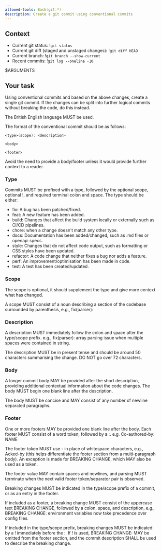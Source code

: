 ```yaml
---
allowed-tools: Bash(git:*)
description: Create a git commit using conventional commits
---
```


## Context

- Current git status: !`git status`
- Current git diff (staged and unstaged changes): !`git diff HEAD`
- Current branch: !`git branch --show-current`
- Recent commits: !`git log --oneline -10`

$ARGUMENTS

## Your task

Using conventional commits and based on the above changes, create a single git commit. If the changes can be split into
further logical commits without breaking the code, do this instead.

The British English language MUST be used.

The format of the conventional commit should be as follows:

```
<type>(scope): <description>

<body>

<footer>
```

Avoid the need to provide a body/footer unless it would provide further context to a reader.

### Type

Commits MUST be prefixed with a type, followed by the optional scope, optional !, and required terminal colon and space.
The type should be either:

- fix: A bug has been patched/fixed.
- feat: A new feature has been added.
- build: Changes that affect the build system locally or externally such as CI/CD pipelines.
- chore: when a change doesn't match any other type.
- docs: Documentation has been added/changed, such as .md files or openapi specs.
- style: Changes that do not affect code output, such as formatting or CSS styles have been updated.
- refactor: A code change that neither fixes a bug nor adds a feature.
- perf: An improvement/optimisation has been made in code.
- test: A test has been created/updated.

### Scope

The scope is optional, it should supplement the type and give more context what has changed.

A scope MUST consist of a noun describing a section of the codebase surrounded by parenthesis, e.g., fix(parser):

### Description

A description MUST immediately follow the colon and space after the type/scope prefix. e.g., fix(parser): array parsing
issue when multiple spaces were contained in string.

The description MUST be in present tense and should be around 50 characters summarising the change. DO NOT go over 72 characters.

### Body

A longer commit body MAY be provided after the short description, providing additional contextual information about the
code changes. The body MUST begin one blank line after the description.

The body MUST be concise and MAY consist of any number of newline separated paragraphs.

### Footer

One or more footers MAY be provided one blank line after the body. Each footer MUST consist of a word token, followed by
a :<space>. e.g. Co-authored-by: NAME

The footer token MUST use - in place of whitespace characters, e.g., Acked-by (this helps differentiate the footer
section from a multi-paragraph body). An exception is made for BREAKING CHANGE, which MAY also be used as a token.

The footer value MAY contain spaces and newlines, and parsing MUST terminate when the next valid footer token/separator
pair is observed.

Breaking changes MUST be indicated in the type/scope prefix of a commit, or as an entry in the footer.

If included as a footer, a breaking change MUST consist of the uppercase text BREAKING CHANGE, followed by a colon,
space, and description, e.g., BREAKING CHANGE: environment variables now take precedence over config files.

If included in the type/scope prefix, breaking changes MUST be indicated by a ! immediately before the :. If ! is used,
BREAKING CHANGE: MAY be omitted from the footer section, and the commit description SHALL be used to describe the
breaking change.
